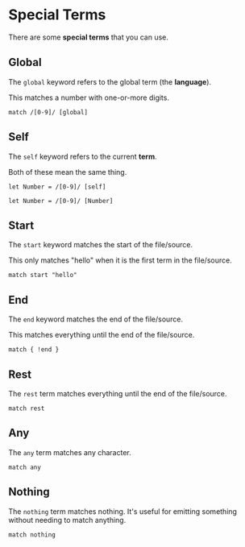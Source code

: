 # Special Terms

There are some **special terms** that you can use.

## Global

The `global` keyword refers to the global term (the **language**).

This matches a number with one-or-more digits.

```
match /[0-9]/ [global]
```

## Self

The `self` keyword refers to the current **term**.

Both of these mean the same thing.

```
let Number = /[0-9]/ [self]
```

```
let Number = /[0-9]/ [Number]
```

## Start

The `start` keyword matches the start of the file/source.

This only matches "hello" when it is the first term in the file/source.

```
match start "hello"
```

## End

The `end` keyword matches the end of the file/source.

This matches everything until the end of the file/source.

```
match { !end }
```

## Rest

The `rest` term matches everything until the end of the file/source.

```
match rest
```

## Any

The `any` term matches any character.

```
match any
```

## Nothing

The `nothing` term matches nothing. It's useful for emitting something without needing to match anything.

```
match nothing
```
